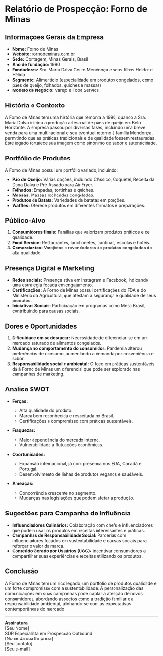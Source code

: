 # Relatório de Prospecção: Forno de Minas

## Informações Gerais da Empresa
- **Nome:** Forno de Minas  
- **Website:** [fornodeminas.com.br](http://www.fornodeminas.com.br)  
- **Sede:** Contagem, Minas Gerais, Brasil  
- **Ano de fundação:** 1990  
- **Fundadores:** Sra. Maria Dalva Couto Mendonça e seus filhos Helder e Hélida  
- **Segmento:** Alimentício (especialidade em produtos congelados, como pães de queijo, folhados, quiches e massas)  
- **Modelo de Negócio:** Varejo e Food Service

## História e Contexto
A Forno de Minas tem uma história que remonta a 1990, quando a Sra. Maria Dalva iniciou a produção artesanal de pães de queijo em Belo Horizonte. A empresa passou por diversas fases, incluindo uma breve venda para uma multinacional e seu eventual retorno à família Mendonça, permitindo que as práticas tradicionais e de qualidade fossem restauradas. Este legado fortalece sua imagem como sinônimo de sabor e autenticidade.

## Portfólio de Produtos
A Forno de Minas possui um portfólio variado, incluindo:
- **Pão de Queijo:** Várias opções, incluindo Clássico, Coquetel, Receita da Dona Dalva e Pré-Assado para Air Fryer.
- **Folhados:** Empadas, tortinhas e quiches.
- **Massas:** Massas recheadas congeladas.
- **Produtos de Batata:** Variedades de batatas em porções.
- **Waffles:** Oferece produtos em diferentes formatos e preparações.

## Público-Alvo
1. **Consumidores finais:** Famílias que valorizam produtos práticos e de qualidade.
2. **Food Service:** Restaurantes, lanchonetes, cantinas, escolas e hotéis.
3. **Comerciantes:** Varejistas e revendedores de produtos congelados de alta qualidade.

## Presença Digital e Marketing
- **Redes sociais:** Presença ativa em Instagram e Facebook, indicando uma estratégia focada em engajamento.
- **Certificações:** A Forno de Minas possui certificações do FDA e do Ministério da Agricultura, que atestam a segurança e qualidade de seus produtos.
- **Iniciativas Sociais:** Participação em programas como Mesa Brasil, contribuindo para causas sociais.

## Dores e Oportunidades
1. **Dificuldade em se destacar:** Necessidade de diferenciar-se em um mercado saturado de alimentos congelados.
2. **Mudança no comportamento do consumidor:** Pandemia alterou preferências de consumo, aumentando a demanda por conveniência e sabor.
3. **Responsabilidade social e ambiental:** O foco em práticas sustentáveis dá à Forno de Minas um diferencial que pode ser explorado nas campanhas de marketing.

## Análise SWOT
- **Forças:**
  - Alta qualidade do produto.
  - Marca bem reconhecida e respeitada no Brasil.
  - Certificações e compromisso com práticas sustentáveis.
  
- **Fraquezas:**
  - Maior dependência do mercado interno.
  - Vulnerabilidade a flutuações econômicas.

- **Oportunidades:**
  - Expansão internacional, já com presença nos EUA, Canadá e Portugal.
  - Desenvolvimento de linhas de produtos veganos e saudáveis.

- **Ameaças:**
  - Concorrência crescente no segmento.
  - Mudanças nas legislações que podem afetar a produção.

## Sugestões para Campanha de Influência
- **Influenciadores Culinários:** Colaboração com chefs e influenciadores que podem usar os produtos em receitas interessantes e práticas.
- **Campanhas de Responsabilidade Social:** Parcerias com influenciadores focados em sustentabilidade e causas sociais para reforçar o valor da marca.
- **Conteúdo Gerado por Usuários (UGC):** Incentivar consumidores a compartilhar suas experiências e receitas utilizando os produtos.

## Conclusão
A Forno de Minas tem um rico legado, um portfólio de produtos qualidade e um forte compromisso com a sustentabilidade. A personalização das comunicações em suas campanhas pode captar a atenção de novos consumidores, abordando aspectos como a tradição familiar e a responsabilidade ambiental, alinhando-se com as expectativas contemporâneas do mercado.

---

**Assinatura**  
[Seu Nome]  
SDR Especialista em Prospecção Outbound  
[Nome da sua Empresa]  
[Seu contato]  
[Seu e-mail]